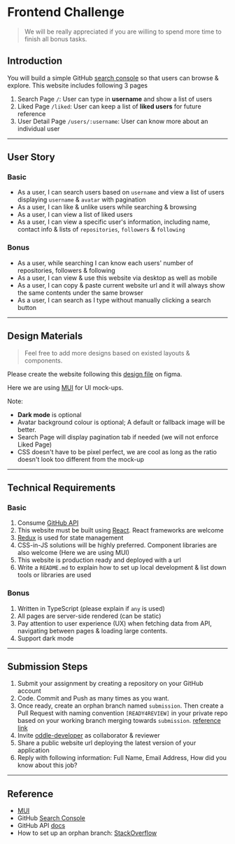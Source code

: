 # Frontend Challenge
> We will be really appreciated if you are willing to spend more time to finish all bonus tasks.

## Introduction

You will build a simple GitHub [search console](https://github.com/search) so that users can browse & explore. This website includes following 3 pages 

1. Search Page `/`: User can type in **username** and show a list of users 
2. Liked Page `/liked`: User can keep a list of **liked users** for future reference
3. User Detail Page `/users/:username`: User can know more about an individual user

---

## User Story

### Basic

- As a user, I can search users based on `username` and view a list of users displaying `username` & `avatar` with pagination
- As a user, I can like & unlike users while searching & browsing
- As a user, I can view a list of liked users
- As a user, I can view a specific user's information, including name, contact info & lists of `repositories`, `followers` & `following`

### Bonus

- As a user, while searching I can know each users' number of repositories, followers & following
- As a user, I can view & use this website via desktop as well as mobile 
- As a user, I can copy & paste current website url and it will always show the same contents under the same browser
- As a user, I can search as I type without manually clicking a search button

---

## Design Materials 
> Feel free to add more designs based on existed layouts & components.

Please create the website following this [design file](https://www.figma.com/file/kt2BetKOPYrbGHhQcHy1SE/Oddle-Fe-Challenge) on figma. 

Here we are using [MUI](https://mui.com) for UI mock-ups. 

Note:

- **Dark mode** is optional
- Avatar background colour is optional; A default or fallback image will be better.
- Search Page will display pagination tab if needed (we will not enforce Liked Page)
- CSS doesn't have to be pixel perfect, we are cool as long as the ratio doesn't look too different from the mock-up

---

## Technical Requirements

### Basic

1. Consume [GitHub API](https://docs.github.com/en/rest)
2. This website must be built using [React](https://reactjs.org). React frameworks are welcome
3. [Redux](https://redux.js.org) is used for state management 
4. CSS-in-JS solutions will be highly preferred. Component libraries are also welcome (Here we are using MUI)
5. This website is production ready and deployed with a url
6. Write a `README.md` to explain how to set up local development & list down tools or libraries are used

### Bonus

1. Written in TypeScript (please explain if `any` is used)
2. All pages are server-side rendered (can be static)
3. Pay attention to user experience (UX) when fetching data from API, navigating between pages & loading large contents.
4. Support dark mode

---

## Submission Steps

1. Submit your assignment by creating a repository on your GitHub account
2. Code. Commit and Push as many times as you want.
3. Once ready, create an orphan branch named `submission`. Then create a Pull Request with naming convention `[READY4REVIEW]` in your private repo based on your working branch merging towards `submission`. [reference link](https://stackoverflow.com/questions/1384325/in-git-is-there-a-simple-way-of-introducing-an-unrelated-branch-to-a-repository)
4. Invite [oddle-developer](https://github.com/oddle-developer) as collaborator & reviewer
5. Share a public website url deploying the latest version of your application
6. Reply with following information: Full Name, Email Address, How did you know about this job? 

----

## Reference

- [MUI](https://mui.com)
- GitHub [Search Console](https://github.com/search)
- GitHub API [docs](https://docs.github.com/en/rest)
- How to set up an orphan branch: [StackOverflow](https://stackoverflow.com/questions/1384325/in-git-is-there-a-simple-way-of-introducing-an-unrelated-branch-to-a-repository)
